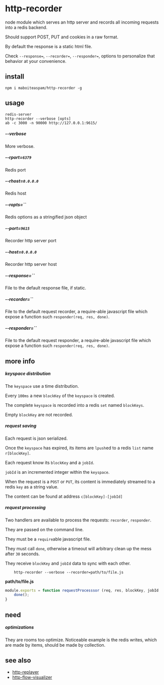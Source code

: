 # http-recorder

node module which serves an http server and records
all incoming requests into a redis backend.

Should support POST, PUT and cookies in a raw format.

By default the response is a static html file.

Check `--response=`, `--recorder=`,  `--responder=`,
options to personalize that behavior at your convenience.


## install

    npm i maboiteaspam/http-recorder -g


## usage

    redis-server
    http-recorder --verbose [opts]
    ab -c 3000 -n 90000 http://127.0.0.1:9615/


##### --verbose
More verbose.

##### --rport=`6379`
Redis port

##### --rhost=`0.0.0.0`
Redis host

##### --ropts=``
Redis options as a stringified json object

##### --port=`9615`
Recorder http server port

##### --host=`0.0.0.0`
Recorder http server host

##### --response=``
File to the default response file, if static.

##### --recorder=``
File to the default request recorder,
 a require-able javascript file which expose a function such
 `responder(req, res, done)`.

##### --responder=``
File to the default request responder,
 a require-able javascript file which expose a function such
 `responder(req, res, done)`.


## more info

##### keyspace distribution

The `keyspace` use a time distribution.

Every `100ms` a new `blockKey` of the `keyspace` is created.

The complete `keyspace` is recorded into a redis `set` named `blockKeys`.

Empty `blockKey` are not recorded.

##### request saving

Each request is json serialized.

Once the `keyspace` has expired, its items
are `lpush`ed to a redis `list` name `r[blockKey]`.

Each request know its `blockKey` and a `jobId`.

`jobId` is an incremented integer within the `keyspace`.

When the request is a `POST` or `PUT`, its content
is immediately streamed to a redis `key` as a string value.

The content can be found at address `c[blockKey]-[jobId]`

##### request processing

Two handlers are available to process the requests: `recorder`, `responder`.

They are passed on the command line.

They must be a `require`able javascript file.

They must call `done`, otherwise a timeout
will arbitrary clean up the mess after `30` seconds.

They receive `blockKey` and `jobId` data to sync with each other.

```
    http-recorder --verbose --recorder=path/to/file.js
```

__path/to/file.js__
```js
module.exports = function requestProcesssor (req, res, blockKey, jobId, done) {
    done();
}
```



## need

##### optimizations

They are rooms too optimize. Noticeable example is the redis writes,
which are made by items, should be made by collection.


## see also

- [http-replayer](https://github.com/maboiteaspam/http-replayer)
- [http-flow-visualizer](https://github.com/maboiteaspam/http-flow-visualizer)
